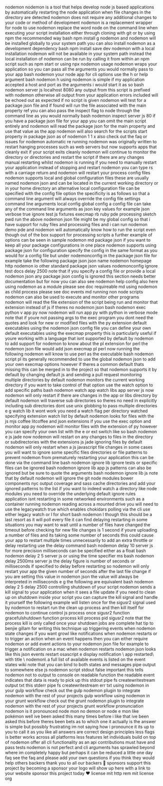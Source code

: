 nodemon nodemon is a tool that helps develop node js based applications by automatically restarting the node application when file changes in the directory are detected nodemon does not require any additional changes to your code or method of development nodemon is a replacement wrapper for node to use nodemon replace the word node on the command line when executing your script installation either through cloning with git or by using npm the recommended way bash npm install g nodemon and nodemon will be installed globally to your system path you can also install nodemon as a development dependency bash npm install save dev nodemon with a local installation nodemon will not be available in your system path instead the local installation of nodemon can be run by calling it from within an npm script such as npm start or using npx nodemon usage nodemon wraps your application so you can pass all the arguments you would normally pass to your app bash nodemon your node app for cli options use the h or help argument bash nodemon h using nodemon is simple if my application accepted a host and port as the arguments i would start it as so bash nodemon server js localhost 8080 any output from this script is prefixed with nodemon otherwise all output from your application errors included will be echoed out as expected if no script is given nodemon will test for a package json file and if found will run the file associated with the main property ref you can also pass the inspect flag to node through the command line as you would normally bash nodemon inspect server js 80 if you have a package json file for your app you can omit the main script entirely and nodemon will read the package json for the main property and use that value as the app nodemon will also search for the scripts start property in package json as of nodemon 1 1 x also check out the faq or issues for nodemon automatic re running nodemon was originally written to restart hanging processes such as web servers but now supports apps that cleanly exit if your script exits cleanly nodemon will continue to monitor the directory or directories and restart the script if there are any changes manual restarting whilst nodemon is running if you need to manually restart your application instead of stopping and restart nodemon you can type rs with a carriage return and nodemon will restart your process config files nodemon supports local and global configuration files these are usually named nodemon json and can be located in the current working directory or in your home directory an alternative local configuration file can be specified with the config file option the specificity is as follows so that a command line argument will always override the config file settings command line arguments local config global config a config file can take any of the command line arguments as json key values for example json verbose true ignore test js fixtures execmap rb ruby pde processing sketch pwd run the above nodemon json file might be my global config so that i have support for ruby files and processing files and i can run nodemon demo pde and nodemon will automatically know how to run the script even though out of the box support for processing scripts a further example of options can be seen in sample nodemon md package json if you want to keep all your package configurations in one place nodemon supports using package json for configuration specify the config in the same format as you would for a config file but under nodemonconfig in the package json file for example take the following package json json name nodemon homepage http nodemon io other standard package json values nodemonconfig ignore test docs delay 2500 note that if you specify a config file or provide a local nodemon json any package json config is ignored this section needs better documentation but for now you can also see nodemon help config also here using nodemon as a module please see doc requireable md using nodemon as child process please see doc events md running non node scripts nodemon can also be used to execute and monitor other programs nodemon will read the file extension of the script being run and monitor that extension instead of js if theres no nodemon json bash nodemon exec python v app py now nodemon will run app py with python in verbose mode note that if youre not passing args to the exec program you dont need the quotes and look for new or modified files with the py extension default executables using the nodemon json config file you can define your own default executables using the execmap property this is particularly useful if youre working with a language that isnt supported by default by nodemon to add support for nodemon to know about the pl extension for perl the nodemon json file would add json execmap pl perl now running the following nodemon will know to use perl as the executable bash nodemon script pl its generally recommended to use the global nodemon json to add your own execmap options however if theres a common default thats missing this can be merged in to the project so that nodemon supports it by default by changing default js and sending a pull request monitoring multiple directories by default nodemon monitors the current working directory if you want to take control of that option use the watch option to add specific paths bash nodemon watch app watch libs app server js now nodemon will only restart if there are changes in the app or libs directory by default nodemon will traverse sub directories so theres no need in explicitly including sub directories dont use unix globbing to pass multiple directories e g watch lib it wont work you need a watch flag per directory watched specifying extension watch list by default nodemon looks for files with the js mjs coffee litcoffee and json extensions if you use the exec option and monitor app py nodemon will monitor files with the extension of py however you can specify your own list with the e or ext switch like so bash nodemon e js jade now nodemon will restart on any changes to files in the directory or subdirectories with the extensions js jade ignoring files by default nodemon will only restart when a js javascript file changes in some cases you will want to ignore some specific files directories or file patterns to prevent nodemon from prematurely restarting your application this can be done via the command line bash nodemon ignore lib ignore tests or specific files can be ignored bash nodemon ignore lib app js patterns can also be ignored but be sure to quote the arguments bash nodemon ignore lib js note that by default nodemon will ignore the git node modules bower components nyc output coverage and sass cache directories and add your ignored patterns to the list if you want to indeed watch a directory like node modules you need to override the underlying default ignore rules application isnt restarting in some networked environments such as a container running nodemon reading across a mounted drive you will need to use the legacywatch true which enables chokidars polling via the cli use either legacy watch or l for short bash nodemon l though this should be a last resort as it will poll every file it can find delaying restarting in some situations you may want to wait until a number of files have changed the timeout before checking for new file changes is 1 second if youre uploading a number of files and its taking some number of seconds this could cause your app to restart multiple times unnecessarily to add an extra throttle or delay restarting use the delay command bash nodemon delay 10 server js for more precision milliseconds can be specified either as a float bash nodemon delay 2 5 server js or using the time specifier ms bash nodemon delay 2500ms server js the delay figure is number of seconds or milliseconds if specified to delay before restarting so nodemon will only restart your app the given number of seconds after the last file change if you are setting this value in nodemon json the value will always be interpreted in milliseconds e g the following are equivalent bash nodemon delay 2 5 delay 2500 controlling shutdown of your script nodemon sends a kill signal to your application when it sees a file update if you need to clean up on shutdown inside your script you can capture the kill signal and handle it yourself the following example will listen once for the sigusr2 signal used by nodemon to restart run the clean up process and then kill itself for nodemon to continue control js process once sigusr2 function gracefulshutdown function process kill process pid sigusr2 note that the process kill is only called once your shutdown jobs are complete hat tip to benjie gillam for writing this technique up triggering events when nodemon state changes if you want growl like notifications when nodemon restarts or to trigger an action when an event happens then you can either require nodemon or add event actions to your nodemon json file for example to trigger a notification on a mac when nodemon restarts nodemon json looks like this json events restart osascript e display notification \ app restarted\ with title \ nodemon\ a full list of available events is listed on the event states wiki note that you can bind to both states and messages pipe output to somewhere else js nodemon script stdout false important this tells nodemon not to output to console on readable function the readable event indicates that data is ready to pick up this stdout pipe fs createwritestream output txt this stderr pipe fs createwritestream err txt using nodemon in your gulp workflow check out the gulp nodemon plugin to integrate nodemon with the rest of your projects gulp workflow using nodemon in your grunt workflow check out the grunt nodemon plugin to integrate nodemon with the rest of your projects grunt workflow pronunciation nodemon is it pronounced node mon no demon or node e mon like pokémon well ive been asked this many times before i like that ive been asked this before theres been bets as to which one it actually is the answer is simple but possibly frustrating im not saying how i pronounce it its up to you to call it as you like all answers are correct design principles less flags is better works across all platforms less features let individuals build on top of nodemon offer all cli functionality as an api contributions must have and pass tests nodemon is not perfect and cli arguments has sprawled beyond where im completely happy but perhaps it can be reduced a little one day faq see the faq and please add your own questions if you think they would help others backers thank you to all our backers 🙏 sponsors support this project by becoming a sponsor your logo will show up here with a link to your website sponsor this project today ❤️ license mit http rem mit license org